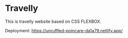 # Travelly
This is travelly website based on CSS FLEXBOX.

Deployment: https://unruffled-poincare-da1a79.netlify.app/
